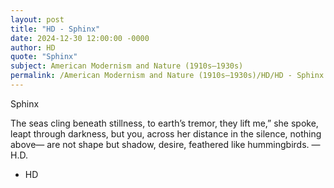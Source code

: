 ```yaml
---
layout: post
title: "HD - Sphinx"
date: 2024-12-30 12:00:00 -0000
author: HD
quote: "Sphinx"
subject: American Modernism and Nature (1910s–1930s)
permalink: /American Modernism and Nature (1910s–1930s)/HD/HD - Sphinx
---
```


Sphinx

   The seas cling beneath
      stillness,
     to earth’s tremor,
  they lift me,” she spoke,
  leapt through darkness,
but you, across her distance
  in the silence, nothing above—
     are not shape but shadow,
desire, feathered
   like hummingbirds.
     —H.D.

- HD
